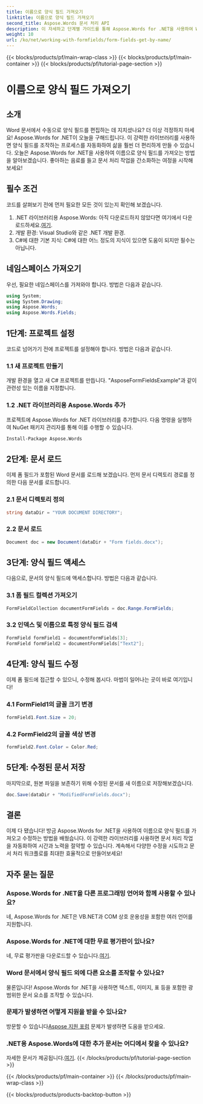 ```yaml
---
title: 이름으로 양식 필드 가져오기
linktitle: 이름으로 양식 필드 가져오기
second_title: Aspose.Words 문서 처리 API
description: 이 자세하고 단계별 가이드를 통해 Aspose.Words for .NET을 사용하여 Word 문서에서 이름으로 양식 필드를 가져오고 수정하는 방법을 알아보세요.
weight: 10
url: /ko/net/working-with-formfields/form-fields-get-by-name/
---
```


{{< blocks/products/pf/main-wrap-class >}}
{{< blocks/products/pf/main-container >}}
{{< blocks/products/pf/tutorial-page-section >}}

# 이름으로 양식 필드 가져오기

## 소개

Word 문서에서 수동으로 양식 필드를 편집하는 데 지치셨나요? 더 이상 걱정하지 마세요! Aspose.Words for .NET이 오늘을 구해드립니다. 이 강력한 라이브러리를 사용하면 양식 필드를 조작하는 프로세스를 자동화하여 삶을 훨씬 더 편리하게 만들 수 있습니다. 오늘은 Aspose.Words for .NET을 사용하여 이름으로 양식 필드를 가져오는 방법을 알아보겠습니다. 좋아하는 음료를 들고 문서 처리 작업을 간소화하는 여정을 시작해 보세요!

## 필수 조건

코드를 살펴보기 전에 먼저 필요한 모든 것이 있는지 확인해 보겠습니다.

1.  .NET 라이브러리용 Aspose.Words: 아직 다운로드하지 않았다면 여기에서 다운로드하세요.[여기](https://releases.aspose.com/words/net/).
2. 개발 환경: Visual Studio와 같은 .NET 개발 환경.
3. C#에 대한 기본 지식: C#에 대한 어느 정도의 지식이 있으면 도움이 되지만 필수는 아닙니다.

## 네임스페이스 가져오기

우선, 필요한 네임스페이스를 가져와야 합니다. 방법은 다음과 같습니다.

```csharp
using System;
using System.Drawing;
using Aspose.Words;
using Aspose.Words.Fields;
```

## 1단계: 프로젝트 설정

코드로 넘어가기 전에 프로젝트를 설정해야 합니다. 방법은 다음과 같습니다.

### 1.1 새 프로젝트 만들기

개발 환경을 열고 새 C# 프로젝트를 만듭니다. "AsposeFormFieldsExample"과 같이 관련성 있는 이름을 지정합니다.

### 1.2 .NET 라이브러리용 Aspose.Words 추가

프로젝트에 Aspose.Words for .NET 라이브러리를 추가합니다. 다음 명령을 실행하여 NuGet 패키지 관리자를 통해 이를 수행할 수 있습니다.

```bash
Install-Package Aspose.Words
```

## 2단계: 문서 로드

이제 폼 필드가 포함된 Word 문서를 로드해 보겠습니다. 먼저 문서 디렉토리 경로를 정의한 다음 문서를 로드합니다.

### 2.1 문서 디렉토리 정의

```csharp
string dataDir = "YOUR DOCUMENT DIRECTORY";
```

### 2.2 문서 로드

```csharp
Document doc = new Document(dataDir + "Form fields.docx");
```

## 3단계: 양식 필드 액세스

다음으로, 문서의 양식 필드에 액세스합니다. 방법은 다음과 같습니다.

### 3.1 폼 필드 컬렉션 가져오기

```csharp
FormFieldCollection documentFormFields = doc.Range.FormFields;
```

### 3.2 인덱스 및 이름으로 특정 양식 필드 검색

```csharp
FormField formField1 = documentFormFields[3];
FormField formField2 = documentFormFields["Text2"];
```

## 4단계: 양식 필드 수정

이제 폼 필드에 접근할 수 있으니, 수정해 봅시다. 마법이 일어나는 곳이 바로 여기입니다!

### 4.1 FormField1의 글꼴 크기 변경

```csharp
formField1.Font.Size = 20;
```

### 4.2 FormField2의 글꼴 색상 변경

```csharp
formField2.Font.Color = Color.Red;
```

## 5단계: 수정된 문서 저장

마지막으로, 원본 파일을 보존하기 위해 수정된 문서를 새 이름으로 저장해보겠습니다.

```csharp
doc.Save(dataDir + "ModifiedFormFields.docx");
```

## 결론

이제 다 됐습니다! 방금 Aspose.Words for .NET을 사용하여 이름으로 양식 필드를 가져오고 수정하는 방법을 배웠습니다. 이 강력한 라이브러리를 사용하면 문서 처리 작업을 자동화하여 시간과 노력을 절약할 수 있습니다. 계속해서 다양한 수정을 시도하고 문서 처리 워크플로를 최대한 효율적으로 만들어보세요!

## 자주 묻는 질문

### Aspose.Words for .NET을 다른 프로그래밍 언어와 함께 사용할 수 있나요?

네, Aspose.Words for .NET은 VB.NET과 COM 상호 운용성을 포함한 여러 언어를 지원합니다.

### Aspose.Words for .NET에 대한 무료 평가판이 있나요?

 네, 무료 평가판을 다운로드할 수 있습니다.[여기](https://releases.aspose.com/).

### Word 문서에서 양식 필드 외에 다른 요소를 조작할 수 있나요?

물론입니다! Aspose.Words for .NET을 사용하면 텍스트, 이미지, 표 등을 포함한 광범위한 문서 요소를 조작할 수 있습니다.

### 문제가 발생하면 어떻게 지원을 받을 수 있나요?

 방문할 수 있습니다[Aspose 지원 포럼](https://forum.aspose.com/c/words/8) 문제가 발생하면 도움을 받으세요.

### .NET용 Aspose.Words에 대한 추가 문서는 어디에서 찾을 수 있나요?

 자세한 문서가 제공됩니다.[여기](https://reference.aspose.com/words/net/).
{{< /blocks/products/pf/tutorial-page-section >}}

{{< /blocks/products/pf/main-container >}}
{{< /blocks/products/pf/main-wrap-class >}}

{{< blocks/products/products-backtop-button >}}
